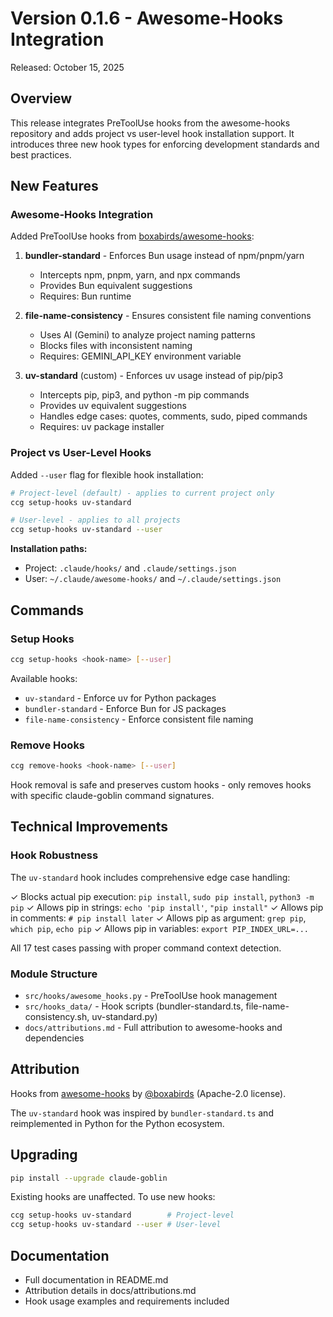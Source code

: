 # Version 0.1.6 - Awesome-Hooks Integration

Released: October 15, 2025

## Overview

This release integrates PreToolUse hooks from the awesome-hooks repository and adds project vs user-level hook installation support. It introduces three new hook types for enforcing development standards and best practices.

## New Features

### Awesome-Hooks Integration

Added PreToolUse hooks from [boxabirds/awesome-hooks](https://github.com/boxabirds/awesome-hooks):

1. **bundler-standard** - Enforces Bun usage instead of npm/pnpm/yarn
   - Intercepts npm, pnpm, yarn, and npx commands
   - Provides Bun equivalent suggestions
   - Requires: Bun runtime

2. **file-name-consistency** - Ensures consistent file naming conventions
   - Uses AI (Gemini) to analyze project naming patterns
   - Blocks files with inconsistent naming
   - Requires: GEMINI_API_KEY environment variable

3. **uv-standard** (custom) - Enforces uv usage instead of pip/pip3
   - Intercepts pip, pip3, and python -m pip commands
   - Provides uv equivalent suggestions
   - Handles edge cases: quotes, comments, sudo, piped commands
   - Requires: uv package installer

### Project vs User-Level Hooks

Added `--user` flag for flexible hook installation:

```bash
# Project-level (default) - applies to current project only
ccg setup-hooks uv-standard

# User-level - applies to all projects
ccg setup-hooks uv-standard --user
```

**Installation paths:**
- Project: `.claude/hooks/` and `.claude/settings.json`
- User: `~/.claude/awesome-hooks/` and `~/.claude/settings.json`

## Commands

### Setup Hooks

```bash
ccg setup-hooks <hook-name> [--user]
```

Available hooks:
- `uv-standard` - Enforce uv for Python packages
- `bundler-standard` - Enforce Bun for JS packages
- `file-name-consistency` - Enforce consistent file naming

### Remove Hooks

```bash
ccg remove-hooks <hook-name> [--user]
```

Hook removal is safe and preserves custom hooks - only removes hooks with specific claude-goblin command signatures.

## Technical Improvements

### Hook Robustness

The `uv-standard` hook includes comprehensive edge case handling:

✓ Blocks actual pip execution: `pip install`, `sudo pip install`, `python3 -m pip`
✓ Allows pip in strings: `echo 'pip install'`, `"pip install"`
✓ Allows pip in comments: `# pip install later`
✓ Allows pip as argument: `grep pip`, `which pip`, `echo pip`
✓ Allows pip in variables: `export PIP_INDEX_URL=...`

All 17 test cases passing with proper command context detection.

### Module Structure

- `src/hooks/awesome_hooks.py` - PreToolUse hook management
- `src/hooks_data/` - Hook scripts (bundler-standard.ts, file-name-consistency.sh, uv-standard.py)
- `docs/attributions.md` - Full attribution to awesome-hooks and dependencies

## Attribution

Hooks from [awesome-hooks](https://github.com/boxabirds/awesome-hooks) by [@boxabirds](https://github.com/boxabirds) (Apache-2.0 license).

The `uv-standard` hook was inspired by `bundler-standard.ts` and reimplemented in Python for the Python ecosystem.

## Upgrading

```bash
pip install --upgrade claude-goblin
```

Existing hooks are unaffected. To use new hooks:

```bash
ccg setup-hooks uv-standard        # Project-level
ccg setup-hooks uv-standard --user # User-level
```

## Documentation

- Full documentation in README.md
- Attribution details in docs/attributions.md
- Hook usage examples and requirements included
